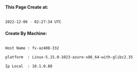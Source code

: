 
   
#### This Page Create at:

```bash

2022-12-06 - 02:27:34 UTC

```

#### Create By Machine:

```bash

Host Name : fv-az408-332

platform  : Linux-5.15.0-1023-azure-x86_64-with-glibc2.35

Ip Local  : 10.1.0.80

```

